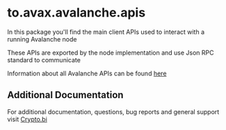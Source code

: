 # to.avax.avalanche.apis

In this package you'll find the main client APIs used to interact with a running Avalanche node

These APIs are exported by the node implementation and use Json RPC standard to communicate

Information about all Avalanche APIs can be found [here](https://docs.avax.network/reference)

## Additional Documentation

For additional documentation, questions, bug reports and general support visit [Crypto.bi](https://crypto.bi/forum/)

